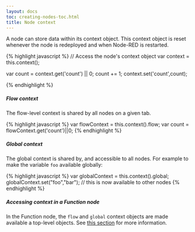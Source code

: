 ```yaml
---
layout: docs
toc: creating-nodes-toc.html
title: Node context
---
```


A node can store data within its context object. This context object is reset
whenever the node is redeployed and when Node-RED is restarted.

{% highlight javascript %}
// Access the node's context object
var context = this.context();

var count = context.get('count') || 0;
count += 1;
context.set('count',count);

{% endhighlight %}

##### Flow context

The flow-level context is shared by all nodes on a given tab.

{% highlight javascript %}
var flowContext = this.context().flow;
var count = flowContext.get('count')||0;
{% endhighlight %}

##### Global context

The global context is shared by, and accessible to all nodes. For example to
make the variable `foo` available globally:

{% highlight javascript %}
var globalContext = this.context().global;
globalContext.set("foo","bar");  // this is now available to other nodes
{% endhighlight %}

##### Accessing context in a Function node

In the Function node, the `flow` and `global` context objects are made available
a top-level objects. See [this section](/docs/writing-functions#storing-data)
for more information.
